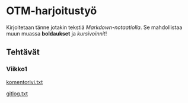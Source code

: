# OTM-harjoitustyö

Kirjoitetaan tänne jotakin tekstiä *Markdown-notaatiolla*.
Se mahdollistaa muun muassa **boldaukset** ja *kursivoinnit*!

## Tehtävät
### Viikko1
[komentorivi.txt](https://github.com/villekov1/otm-harjoitustyo/blob/master/laskarit/viikko1/komentorivi.txt)

[gitlog.txt](https://github.com/villekov1/otm-harjoitustyo/blob/master/laskarit/viikko1/gitlog.txt)
